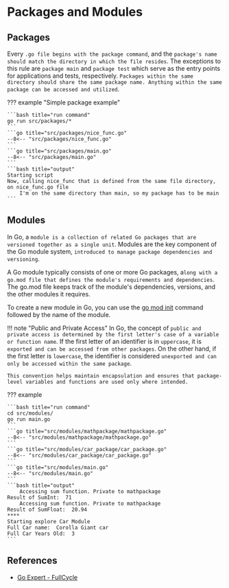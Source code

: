 # Packages and Modules

## Packages

Every `.go file begins with the package command`, and the `package's name should match the directory in which the file resides`. The exceptions to this rule are `package main` and `package test` which serve as the entry points for applications and tests, respectively. `Packages within the same directory should share the same package name. Anything within the same package can be accessed and utilized`.

??? example "Simple package example"

    ```bash title="run command"
    go run src/packages/*
    ```
    ```go title="src/packages/nice_func.go"
    --8<-- "src/packages/nice_func.go"
    ```
    ```go title="src/packages/main.go"
    --8<-- "src/packages/main.go"
    ```
    ```bash title="output"
    Starting script
    Now, calling nice_func that is defined from the same file directory, on nice_func.go file
        I'm on the same directory than main, so my package has to be main
    ```

## Modules

In Go, a `module is a collection of related Go packages that are versioned together as a single unit`. Modules are the key component of the Go module system, `introduced to manage package dependencies and versioning`.

A Go module typically consists of one or more Go packages, a`long with a go.mod file that defines the module's requirements and dependencies`. The go.mod file keeps track of the module's dependencies, versions, and the other modules it requires.

To create a new module in Go, you can use the [go mod init](go_cli.md#go-mod) command followed by the name of the module.

!!! note "Public and Private Access"
    In Go, the concept of `public and private access is determined by the first letter's case of a variable or function name`. If the first letter of an identifier is in `uppercase`, it is `exported and can be accessed from other packages`. On the other hand, if the first letter is `lowercase`, the identifier is considered `unexported and can only be accessed within the same package`.

    This convention helps maintain encapsulation and ensures that package-level variables and functions are used only where intended.

??? example

    ```bash title="run command"
    cd src/modules/
    go run main.go
    ```
    ```go title="src/modules/mathpackage/mathpackage.go"
    --8<-- "src/modules/mathpackage/mathpackage.go"
    ```
    ```go title="src/modules/car_package/car_package.go"
    --8<-- "src/modules/car_package/car_package.go"
    ```
    ```go title="src/modules/main.go"
    --8<-- "src/modules/main.go"
    ```
    ```bash title="output"
        Accessing sum function. Private to mathpackage
    Result of SumInt:  71
        Accessing sum function. Private to mathpackage
    Result of SumFloat:  20.94
    ****
    Starting explore Car Module
    Full Car name:  Corolla Giant car
    Full Car Years Old:  3
    ```

## References

- [Go Expert - FullCycle](https://goexpert.fullcycle.com.br/curso/)
